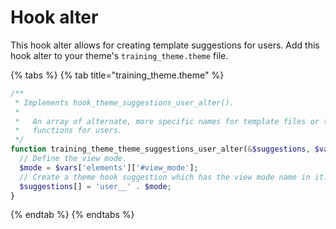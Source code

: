 # Hook alter

This hook alter allows for creating template suggestions for users. Add this hook alter to your theme's `training_theme.theme` file.

{% tabs %}
{% tab title="training\_theme.theme" %}
```php
/**
 * Implements hook_theme_suggestions_user_alter().
 *
 *   An array of alternate, more specific names for template files or theme
 *   functions for users.
 */
function training_theme_theme_suggestions_user_alter(&$suggestions, $vars, $hook) {
  // Define the view mode.
  $mode = $vars['elements']['#view_mode'];
  // Create a theme hook suggestion which has the view mode name in it.
  $suggestions[] = 'user__' . $mode;
}
```
{% endtab %}
{% endtabs %}

